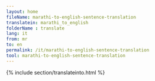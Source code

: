 ```yaml
---
layout: home
fileName: marathi-to-english-sentence-translation
translatein: marathi_to_english
folderName : translate
lang: it
from: mr
to: en
permalink: /it/marathi-to-english-sentence-translation
tool: marathi-to-english-sentence-translation
---
```

{% include section/translateinto.html %}